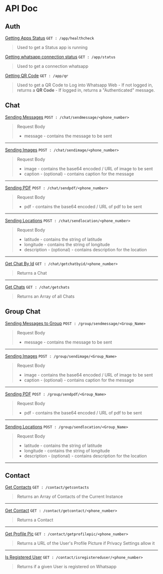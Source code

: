 # API Doc
## Auth
<u>Getting Apps Status</u>
 ``GET : /app/healthcheck``
> Used to get a Status app is running

<u>Getting whatsapp connection status</u>
 ``GET : /app/status``
> Used to get a connection whatsapp

<u>Getting QR Code</u>
 ``GET : /app/qr``
> Used to get a QR Code to Log into Whatsapp Web
	- If not logged in, returns a **QR Code**
	- If logged in, returns a "Authenticated" message.

## Chat
<u>Sending Messages</u>
``POST : /chat/sendmessage/<phone_number>``
> Request Body
> - message - contains the message to be sent
<hr>

<u>Sending Images</u>
``POST : /chat/sendimage/<phone_number>``
> Request Body
> - image - contains the base64 encoded / URL of image to be sent
> - caption - (optional) - contains caption for the message
<hr>

<u>Sending PDF</u>
``POST : /chat/sendpdf/<phone_number>``
> Request Body
> - pdf - contains the base64 encoded / URL of pdf to be sent
<hr>

<u>Sending Locations</u>
``POST : /chat/sendlocation/<phone_number>``
> Request Body
> - latitude - contains the string of latitude
> - longitude - contains the string of longitude
> - description - (optional) - contains description for the location
<hr>

<u>Get Chat By Id</u>
``GET : /chat/getchatbyid/<phone_number>``
>Returns a Chat

<hr>

<u>Get Chats</u>
``GET : /chat/getchats``
>Returns an Array of all Chats


## Group Chat
<u>Sending Messages to Group</u>
``POST : /group/sendmessage/<Group_Name>``
> Request Body
> - message - contains the message to be sent
<hr>

<u>Sending Images</u>
``POST : /group/sendimage/<Group_Name>``
> Request Body
> - image - contains the base64 encoded / URL of image to be sent
> - caption - (optional) - contains caption for the message
<hr>

<u>Sending PDF</u>
``POST : /group/sendpdf/<Group_Name>``
> Request Body
> - pdf - contains the base64 encoded / URL of pdf to be sent
<hr>

<u>Sending Locations</u>
``POST : /group/sendlocation/<Group_Name>``
> Request Body
> - latitude - contains the string of latitude
> - longitude - contains the string of longitude
> - description - (optional) - contains description for the location
<hr>


## Contact
<u>Get Contacts</u>
``GET : /contact/getcontacts``
>Returns an Array of Contacts of the Current Instance

<hr>

<u>Get Contact</u>
``GET : /contact/getcontact/<phone_number>``
>Returns a Contact

<hr>

<u>Get Profile Pic</u>
``GET : /contact/getprofilepic/<phone_number>``
>Returns a URL of the User's Profile Picture if Privacy Settings allow it

<hr>

<u>Is Registered User</u>
``GET : /contact/isregistereduser/<phone_number>``
>Returns if a given User is registered on Whatsapp

